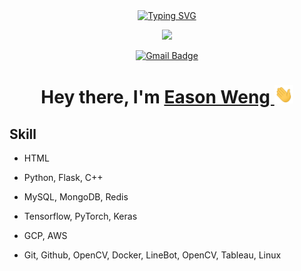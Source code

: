 <div align="center">
  
  <!-- dynamic typing effect 动态打字效果 -->
  <div align="center">
    <a href="https://blog.sunguoqi.com/">
      <img src="https://readme-typing-svg.demolab.com?font=Fira+Code&pause=1000&width=435&lines=print(%22Hello%2C%20World%22);Eason祝您今天愉快!&center=true&size=27" alt="Typing SVG" />
    </a>
  </div>

  <!-- knock code pictures 敲代码的图片 -->
  <img src="https://cdn.jsdelivr.net/gh/sun0225SUN/sun0225SUN/assets/images/coding.gif" /><br>

[![Gmail Badge](https://img.shields.io/badge/weng8669@gmail.com-30302f?style=flat&logo=Gmail&logoColor=red)](mailto:weng8669@gmail.com)



</div>

<h1 align="center">Hey there, I'm <a  href="https://github.com/weng8669/">Eason Weng </a> <img  src="https://raw.githubusercontent.com/ABSphreak/ABSphreak/master/gifs/Hi.gif" width="30px"></h1>


## Skill
                                    
- HTML                                 

- Python, Flask, C++

- MySQL, MongoDB, Redis

- Tensorflow, PyTorch, Keras

- GCP, AWS

- Git, Github, OpenCV, Docker, LineBot, OpenCV, Tableau, Linux




<!--
**weng8669/weng8669** is a ✨ _special_ ✨ repository because its `README.md` (this file) appears on your GitHub profile.

Here are some ideas to get you started:

- 🔭 I’m currently working on ...
- 🌱 I’m currently learning ...
- 👯 I’m looking to collaborate on ...
- 🤔 I’m looking for help with ...
- 💬 Ask me about ...
- 📫 How to reach me: ...
- 😄 Pronouns: ...
- ⚡ Fun fact: ...
-->
